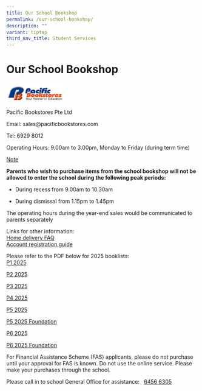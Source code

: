 ```yaml
---
title: Our School Bookshop
permalink: /our-school-bookshop/
description: ""
variant: tiptap
third_nav_title: Student Services
---
```

<h1><strong>Our School Bookshop</strong></h1>
<p></p>
<div class="isomer-image-wrapper">
<img style="width: 30%;" height="auto" width="100%" alt="" src="/images/pacific.png">
</div>
<p>Pacific Bookstores Pte Ltd</p>
<p>Email: <a rel="noopener noreferrer nofollow" target="_blank">sales@pacificbookstores.com</a>
</p>
<p>Tel: 6929 8012</p>
<p></p>
<p></p>
<p>Operating Hours: 9.00am to 3.00pm, Monday to Friday (during term time)</p>
<p><u>Note</u>
</p>
<p><strong>Parents who wish to purchase items from the school bookshop will not be allowed to enter the school during the following peak periods:</strong>
</p>
<ul data-tight="true" class="tight">
<li>
<p>During recess from 9.00am to 10.30am</p>
</li>
<li>
<p>During dismissal from 1.15pm to 1.45pm</p>
<p></p>
</li>
</ul>
<p>The operating hours during the year-end sales would be communicated to
parents separately</p>
<p>Links for other information:
<br><a href="https://www.pacificbookstores.com/home-delivery-faq" rel="noopener noreferrer nofollow" target="_blank">Home delivery FAQ</a>
<br><a href="https://www.pacificbookstores.com/account-registration-guide" rel="noopener noreferrer nofollow" target="_blank">Account registration guide</a>
</p>
<p></p>
<p>Please refer to the PDF below for 2025 booklists:
<br><a href="/files/Booklist 2025/P1.pdf" rel="noopener nofollow" target="_blank">P1 2025</a>
</p>
<p><a href="/files/Booklist 2025/P2.pdf" rel="noopener nofollow" target="_blank">P2 2025</a>
</p>
<p><a href="/files/Booklist 2025/P3.pdf" rel="noopener nofollow" target="_blank">P3 2025</a>
</p>
<p><a href="/files/Booklist 2025/P4.pdf" rel="noopener nofollow" target="_blank">P4 2025</a>
</p>
<p><a href="/files/Booklist 2025/P5.pdf" rel="noopener nofollow" target="_blank">P5 2025</a>
</p>
<p><a href="/files/Booklist 2025/P5__FDN_.pdf" rel="noopener nofollow" target="_blank">P5 2025 Foundation</a>
</p>
<p><a href="/files/Booklist 2025/P6.pdf" rel="noopener nofollow" target="_blank">P6 2025</a>
</p>
<p><a href="/files/Booklist 2025/P6__FDN_.pdf" rel="noopener nofollow" target="_blank">P6 2025 Foundation</a>
</p>
<p></p>
<p>For Financial Assistance Scheme (FAS) applicants, please do not purchase
until your approval for FAS is known. Do not use the online service. Please
make your purchases through the school.</p>
<p>Please call in to school General Office for assistance:&nbsp;&nbsp;
<a href="https://www.google.com/search?q=jing+shan+primary+school&amp;rlz=1C1GCEA_enSG965SG965&amp;oq=jing+shan+&amp;aqs=chrome.0.69i59j46i175i199i512j69i57j0i457i512j0i512j69i60l3.4118j0j7&amp;sourceid=chrome&amp;ie=UTF-8#" rel="noopener noreferrer nofollow" target="_blank">6456 6305</a>
</p>